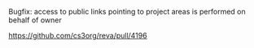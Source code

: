 Bugfix: access to public links pointing to project areas is performed on behalf of owner

https://github.com/cs3org/reva/pull/4196
